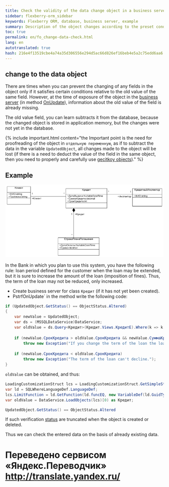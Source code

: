 ```yaml
--- 
title: Check the validity of the data change object in a business server 
sidebar: flexberry-orm_sidebar 
keywords: Flexberry ORM, database, business server, example 
summary: Description of the object changes according to the preset conditions 
toc: true 
permalink: en/fo_change-data-check.html 
lang: en 
autotranslated: true 
hash: 216e4f13519cbe4a74a35d306556e294d5ac66d826ef16beb4e5a2c75edd6aa6 
--- 
```


## change to the data object 

There are times when you can prevent the changing of any fields in the object only if it satisfies certain conditions relative to the old value of the same field. However, at the time of exposure of the object in the [business server](fo_bs-wrapper.html) (in method [OnUpdate](fo_bs-example.html)), information about the old value of the field is already missing. 

The old value field, you can learn subtracts it from the database, because the changed object is stored in application memory, but the changes were not yet in the database. 

{% include important.html content="the Important point is the need for proofreading of the object in `отдельную переменную`, as if to subtract the data in the variable `UpdatedObject`, all changes made to the object will be lost (if there is a need to deduct the value of the field in the same object, then you need to properly and carefully use [gecitkoy objects](fo_additional-loading.html))." %} 

## Example 

![](/images/pages/products/flexberry-orm/business-servers/filter-ex-diagram.png) 

In the Bank in which you plan to use this system, you have the following rule: loan period defined for the customer when the loan may be extended, but it is sure to increase the amount of the loan (imposition of fines). Thus, the term of the loan may not be reduced, only increased. 

* Create business server for class `Кредит` (if it has not yet been created). 
* PstrfOnUpdate` in the method write the following code: 

```csharp
if (UpdatedObject.GetStatus() == ObjectStatus.Altered)
{
    var newValue = UpdatedObject;
    var ds = (MSSQLDataService)DataService;
    var oldValue = ds.Query<Кредит>(Кредит.Views.КредитE).Where(k => k.__PrimaryKey == UpdatedObject.__PrimaryKey).First();

    if (newValue.СрокКредита > oldValue.СрокКредита && newValue.СуммаКредита <= oldValue.СуммаКредита)
        throw new Exception("If you change the term of the loan the loan amount needs to increase.");

    if (newValue.СрокКредита < oldValue.СрокКредита)
        throw new Exception("The term of the loan can't decline.");
}
``` 

`oldValue` can be obtained, and thus: 

```csharp
LoadingCustomizationStruct lcs = LoadingCustomizationStruct.GetSimpleStruct(typeof(Кредит), Кредит.Views.КредитE);
var ld = SQLWhereLanguageDef.LanguageDef;
lcs.LimitFunction = ld.GetFunction(ld.funcEQ, new VariableDef(ld.GuidType, "Client"), UpdatedObject.Клиент.__PrimaryKey);
var oldValue = DataService.LoadObjects(lcs)[0) as Кредит;
``` 

```csharp
UpdatedObject.GetStatus() == ObjectStatus.Altered
``` 

If such verification [status](fo_object-status.html) are truncated when the object is created or deleted. 

Thus we can check the entered data on the basis of already existing data.


 # Переведено сервисом «Яндекс.Переводчик» http://translate.yandex.ru/